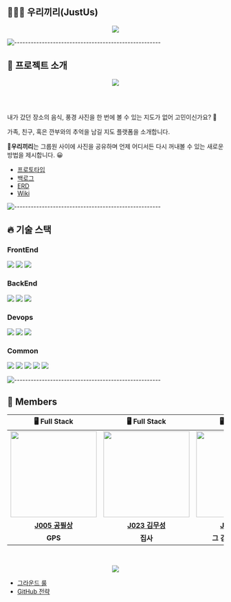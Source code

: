 ## 🧑‍🤝‍🧑 우리끼리(JustUs)

<p align="center">
    <img src="https://user-images.githubusercontent.com/34854154/139279306-0e73d029-0527-4485-a3b8-c7611c81d6bd.png">
</p>

![-----------------------------------------------------](https://raw.githubusercontent.com/andreasbm/readme/master/assets/lines/rainbow.png)


## 💌 프로젝트 소개
<p align="center">
    <img src="https://s3.us-west-2.amazonaws.com/secure.notion-static.com/69e7c180-4073-4cb1-a400-e1fb20c8ca19/%EA%B9%90%EB%B6%80.png?X-Amz-Algorithm=AWS4-HMAC-SHA256&X-Amz-Credential=AKIAT73L2G45O3KS52Y5%2F20211028%2Fus-west-2%2Fs3%2Faws4_request&X-Amz-Date=20211028T153026Z&X-Amz-Expires=86400&X-Amz-Signature=76837d49416461c9861da94619366892194ae8a300f7849afcf989aaad68294f&X-Amz-SignedHeaders=host&response-content-disposition=filename%20%3D%22%25EA%25B9%2590%25EB%25B6%2580.png%22">
</p>

<br>
<br>

내가 갔던 장소의 음식, 풍경 사진을 한 번에 볼 수 있는 지도가 없어 고민이신가요? 🤔

가족, 친구, 혹은 깐부와의 추억을 남길 지도 플랫폼을 소개합니다.

**🍇우리끼리**는 그룹원 사이에 사진을 공유하며 언제 어디서든 다시 꺼내볼 수 있는 새로운 방법을 제시합니다. 😀

- [프로토타입](https://www.figma.com/file/SnJ8Zfu03fhibppBid6mew/%EC%9A%B0%EB%A6%AC%EB%81%BC%EB%A6%AC?node-id=5%3A5)
- [백로그](https://docs.google.com/spreadsheets/d/1O0KVQS-9T7NtzKAaoRMLuIRXmJQ5TcNF2bS59sPKqkc/edit#gid=0)
- [ERD](https://github.com/boostcampwm-2021/WEB25-JustUs/wiki/ERD)
- [Wiki](https://github.com/boostcampwm-2021/WEB25-JustUs/wiki)

![-----------------------------------------------------](https://raw.githubusercontent.com/andreasbm/readme/master/assets/lines/rainbow.png)

## 🔥 기술 스택

### FrontEnd
<img src="https://img.shields.io/badge/React-v17.0.2-61DAFB?logo=React"> <img src="https://img.shields.io/badge/Redux-v4.1.2-764ABC?logo=Redux"> <img src="https://img.shields.io/badge/Styled_components-v5.0.0-DB7093?logo=Styled-components">

### BackEnd
<img src="https://img.shields.io/badge/Node.js-v16.13.0-339933?logo=Node.js"> <img src="https://img.shields.io/badge/Express-v4.16.1-ffffff?logo=Express"> <img src="https://img.shields.io/badge/Mysql-v8.0.23-4479A1?logo=Mysql"> 

### Devops
<img src="https://img.shields.io/badge/Jenkins-v2.303.2-D24939?logo=Jenkins"> <img src="https://img.shields.io/badge/Docker-v20.10.6-2496ED?logo=Docker"> <img src="https://img.shields.io/badge/Ncloud-03C75A?logo=Naver">

### Common
<img src="https://img.shields.io/badge/JavaScript-ES6%2B-F7DF1E?logo=JavaScript"> <img src="https://img.shields.io/badge/TypeScript-v4.4-3178C6?logo=TypeScript"> <img src="https://img.shields.io/badge/ESlint-v8.1.0-4B32C3?logo=ESlint"> <img src="https://img.shields.io/badge/Prettier-v9.0.0-F7B93E?logo=Prettier"> <img src="https://img.shields.io/badge/Jest-v27.2-C21325?logo=Jest">


![-----------------------------------------------------](https://raw.githubusercontent.com/andreasbm/readme/master/assets/lines/rainbow.png)



## 🙌 Members
| 🖥️ Full Stack | 🖥️ Full Stack | 🖥️ Full Stack | 🖥️ Full Stack |
| :----------: |  :--------:  |  :---------: |  :---------: |
|<img src="https://s3.us-west-2.amazonaws.com/secure.notion-static.com/dbe10ec0-e320-4959-9d09-d609856e3508/Untitled.png?X-Amz-Algorithm=AWS4-HMAC-SHA256&X-Amz-Credential=AKIAT73L2G45O3KS52Y5%2F20211028%2Fus-west-2%2Fs3%2Faws4_request&X-Amz-Date=20211028T140832Z&X-Amz-Expires=86400&X-Amz-Signature=36faf2682cc7233247ead0a338e305fe8c5cbdd0ba680e8028f28b5e48e982c5&X-Amz-SignedHeaders=host&response-content-disposition=filename%20%3D%22Untitled.png%22" width="200" height="200">|<img src="https://s3.us-west-2.amazonaws.com/secure.notion-static.com/a733cb3d-c44c-48bc-8b58-a5ed078050b8/KakaoTalk_Photo_2021-10-22-23-14-22.jpeg?X-Amz-Algorithm=AWS4-HMAC-SHA256&X-Amz-Credential=AKIAT73L2G45O3KS52Y5%2F20211028%2Fus-west-2%2Fs3%2Faws4_request&X-Amz-Date=20211028T140848Z&X-Amz-Expires=86400&X-Amz-Signature=86bdf0f2745651421a369ff06f2c662cdf90988678d928a1f5071d12ea91a911&X-Amz-SignedHeaders=host&response-content-disposition=filename%20%3D%22KakaoTalk_Photo_2021-10-22-23-14-22.jpeg%22" width="200" height="200">|<img src="https://s3.us-west-2.amazonaws.com/secure.notion-static.com/a61fc21d-3653-4a1a-a224-03f114b609e1/%E1%84%89%E1%85%A1%E1%84%8C%E1%85%B5%E1%86%AB2.jpeg?X-Amz-Algorithm=AWS4-HMAC-SHA256&X-Amz-Credential=AKIAT73L2G45O3KS52Y5%2F20211028%2Fus-west-2%2Fs3%2Faws4_request&X-Amz-Date=20211028T140902Z&X-Amz-Expires=86400&X-Amz-Signature=e5be775e59b9e14ebcafbc3ca4d4703b3c481803e70ec462af5e000480da2cc9&X-Amz-SignedHeaders=host&response-content-disposition=filename%20%3D%22%25E1%2584%2589%25E1%2585%25A1%25E1%2584%258C%25E1%2585%25B5%25E1%2586%25AB2.jpeg%22" width="200" height="200">|<img src="https://postfiles.pstatic.net/MjAyMTEwMThfMTgz/MDAxNjM0NDg0MTM3NDMw.b8rCnTfvLm-RUpfEuUWJdTTSDYSm0wea_5HGewp3JJUg.0jxWxSS6kj-YR37uQ70ylh9TQn1GsxrkitJ0e9v59B8g.PNG.whaudg98/image.png?type=w773" width="200" height="200">|
| **[J005 공필상](https://github.com/gofeel8)** | **[J023 김무성](https://github.com/ddb8036631)** | **[J040 김영한](https://github.com/soosungp33)** | **[J193 조명희](https://github.com/Jo-Myounghee)** |
| **GPS** | **집사**  | **그 김영한 아닙니다** | **맹** |

<br>

<p align="center">
    <image src="https://user-images.githubusercontent.com/34854154/139280498-2d4e627c-3fe5-456c-8f19-5c2d8e071072.png">
</p>
    
- [그라운드 룰](https://github.com/boostcampwm-2021/WEB25-JustUs/wiki/Ground-Rule)
- [GitHub 전략](https://github.com/boostcampwm-2021/WEB25-JustUs/wiki/GitHub-%EC%A0%84%EB%9E%B5)

